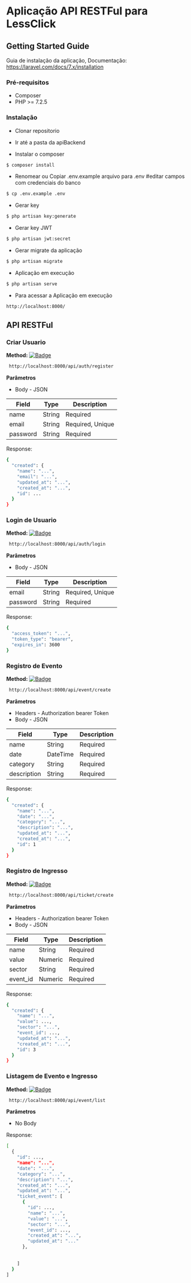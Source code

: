 # Aplicação API RESTFul para LessClick

## Getting Started Guide
Guia de instalação da aplicação, Documentação: <https://laravel.com/docs/7.x/installation>

### Pré-requisitos
 
- Composer
- PHP >= 7.2.5

### Instalação
- Clonar repositorio 

- Ir até a pasta da apiBackend

 - Instalar o composer
 ```sh 
$ composer install
```
- Renomear ou Copiar .env.example arquivo para .env #editar campos com credenciais do banco
```sh 
$ cp .env.example .env 
```
- Gerar key

```sh 
$ php artisan key:generate
```
- Gerar key JWT

```sh 
$ php artisan jwt:secret
```

- Gerar migrate da aplicação

```sh 
$ php artisan migrate
```

- Aplicação em execução

```sh 
$ php artisan serve
```

- Para acessar a Aplicação em execução

```sh 
http://localhost:8000/
```

## API RESTFul
 
### Criar Usuario

**Method:** [![Badge](https://img.shields.io/badge/-POST-red)](#)  
```sh 
 http://localhost:8000/api/auth/register
```
**Parâmetros** 
- Body - JSON

Field   | Type  | Description
------- | ------|---------
name | String | Required
email | String | Required, Unique
password | String | Required 
 

Response:
```sh 
{
  "created": {
    "name": "...",
    "email": "...",
    "updated_at": "...",
    "created_at": "...",
    "id": ...
  }
}
```

### Login de Usuario

**Method:** [![Badge](https://img.shields.io/badge/-POST-red)](#)  
```sh 
 http://localhost:8000/api/auth/login
```
**Parâmetros** 
- Body - JSON

Field   | Type  | Description
------- | ------|---------
email | String | Required, Unique
password | String | Required 
 

Response:
```sh 
{
  "access_token": "...",
  "token_type": "bearer",
  "expires_in": 3600
}
```

### Registro de Evento

**Method:** [![Badge](https://img.shields.io/badge/-POST-red)](#)  
```sh 
 http://localhost:8000/api/event/create
```
**Parâmetros**
- Headers - Authorization bearer Token
- Body - JSON

Field   | Type  | Description
------- | ------|---------
name | String | Required
date | DateTime | Required 
category | String | Required
description | String | Required
 

Response:
```sh 
{
  "created": {
    "name": "...",
    "date": "...",
    "category": "...",
    "description": "...",
    "updated_at": "...",
    "created_at": "...",
    "id": 1
  }
}
```

### Registro de Ingresso

**Method:** [![Badge](https://img.shields.io/badge/-POST-red)](#)  
```sh 
 http://localhost:8000/api/ticket/create
```
**Parâmetros**
- Headers - Authorization bearer Token
- Body - JSON

Field   | Type  | Description
------- | ------|---------
name | String | Required
value | Numeric | Required 
sector | String | Required 
event_id | Numeric | Required 
 

Response:
```sh 
{
  "created": {
    "name": "...",
    "value": ...,
    "sector": "...",
    "event_id": ...,
    "updated_at": "...",
    "created_at": "...",
    "id": 3
  }
}
```
### Listagem de Evento e Ingresso

**Method:** [![Badge](https://img.shields.io/badge/-GET-red)](#)  
```sh 
 http://localhost:8000/api/event/list
```
**Parâmetros**

- No Body

Response:
```sh 
[
  {
    "id": ...,
    "name": "...",
    "date": "...",
    "category": "...",
    "description": "...",
    "created_at": "...",
    "updated_at": "...",
    "ticket_event": [
      {
        "id": ...,
        "name": "...",
        "value": "...",
        "sector": "...",
        "event_id": ...,
        "created_at": "...",
        "updated_at": "..."
      },
      
       
    ]
  }
]
```
